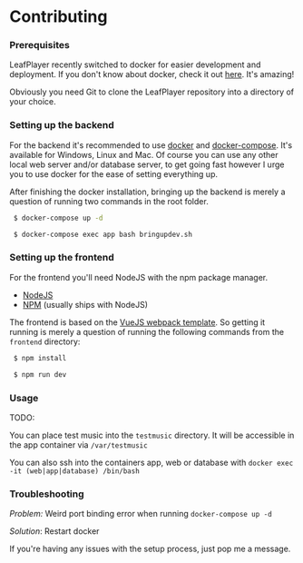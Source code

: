 # Contributing

### Prerequisites
LeafPlayer recently switched to docker for easier development and deployment. If you don't know about docker, check it out [here](https://www.docker.com/what-docker). It's amazing!

Obviously you need Git to clone the LeafPlayer repository into a directory of your choice.

### Setting up the backend
For the backend it's recommended to use [docker](https://store.docker.com/search?type=edition&offering=community) and [docker-compose](https://docs.docker.com/compose/). It's available for Windows, Linux and Mac.
Of course you can use any other local web server and/or database server, to get going fast however I urge you to use docker for the ease of setting everything up.

After finishing the docker installation, bringing up the backend is merely a question of running two commands in the root folder.

```bash
 $ docker-compose up -d

 $ docker-compose exec app bash bringupdev.sh
```

### Setting up the frontend

For the frontend you'll need NodeJS with the npm package manager.

- [NodeJS](https://nodejs.org/en/)
- [NPM](https://www.npmjs.com/) (usually ships with NodeJS)

The frontend is based on the [VueJS webpack template](https://github.com/vuejs-templates/webpack). So getting it running is merely a question of running the following commands from the `frontend` directory:

```bash
 $ npm install

 $ npm run dev
```

### Usage
TODO:

You can place test music into the `testmusic` directory. It will be accessible in the app container via `/var/testmusic`

You can also ssh into the containers app, web or database with `docker exec -it (web|app|database) /bin/bash`

### Troubleshooting

*Problem:* Weird port binding error when running ``docker-compose up -d``

*Solution*: Restart docker

If you're having any issues with the setup process, just pop me a message.
